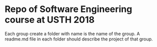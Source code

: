 # Repo of Software Engineering course at USTH 2018

Each group create a folder with name is the name of the group. A readme.md file in each folder should describe the project of that group.

